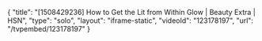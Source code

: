 {
    "title": "[1508429236] How to Get the Lit from Within Glow | Beauty Extra | HSN",
    "type": "solo",
    "layout": "iframe-static",
    "videoId": "123178197",
    "url": "\/tvpembed\/123178197"
}